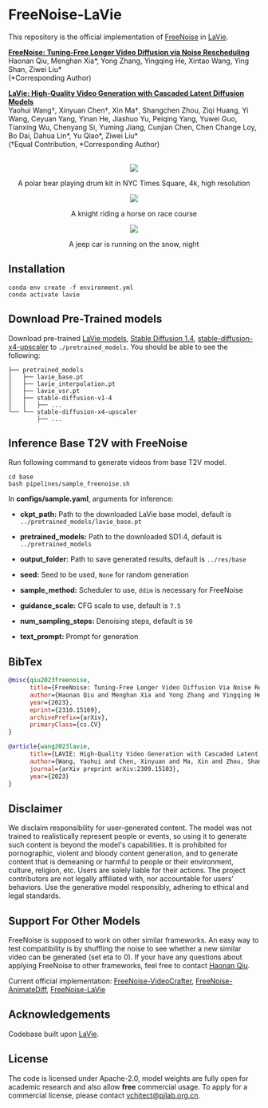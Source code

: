 # FreeNoise-LaVie

This repository is the official implementation of [FreeNoise](https://arxiv.org/abs/2310.15169) in [LaVie](https://arxiv.org/abs/2309.15103).

**[FreeNoise: Tuning-Free Longer Video Diffusion via Noise Rescheduling](https://arxiv.org/abs/2310.15169)**
</br>
Haonan Qiu,
Menghan Xia*,
Yong Zhang,
Yingqing He,
Xintao Wang,
Ying Shan,
Ziwei Liu*   
(*Corresponding Author)

**[LaVie: High-Quality Video Generation with Cascaded Latent Diffusion Models](https://arxiv.org/abs/2309.15103)**
</br>
Yaohui Wang†, 
Xinyuan Chen†, 
Xin Ma†, 
Shangchen Zhou, 
Ziqi Huang, 
Yi Wang, 
Ceyuan Yang, 
Yinan He, 
Jiashuo Yu, 
Peiqing Yang, 
Yuwei Guo, 
Tianxing Wu, 
Chenyang Si, 
Yuming Jiang, 
Cunjian Chen, 
Chen Change Loy, 
Bo Dai, 
Dahua Lin*, 
Yu Qiao*, 
Ziwei Liu*  
(†Equal Contribution, *Corresponding Author)
</br>
</br>

<div align="center">
<img src=assets/A_polar_bear_playing_drum_kit_in_NYC_Times_Square,_4k,_high_resolution.gif>
<p>A polar bear playing drum kit in NYC Times Square, 4k, high resolution</p>

<img src=assets/A_knight_riding_a_horse_on_race_course.gif>
<p>A knight riding a horse on race course</p>

<img src=assets/A_jeep_car_is_running_on_the_snow,_night.gif>
<p>A jeep car is running on the snow, night</p>
</div>

## Installation
```
conda env create -f environment.yml 
conda activate lavie
```

## Download Pre-Trained models
Download pre-trained [LaVie models](https://huggingface.co/YaohuiW/LaVie/tree/main), [Stable Diffusion 1.4](https://huggingface.co/CompVis/stable-diffusion-v1-4/tree/main), [stable-diffusion-x4-upscaler](https://huggingface.co/stabilityai/stable-diffusion-x4-upscaler/tree/main) to `./pretrained_models`. You should be able to see the following:
```
├── pretrained_models
│   ├── lavie_base.pt
│   ├── lavie_interpolation.pt
│   ├── lavie_vsr.pt
│   ├── stable-diffusion-v1-4
│   │   ├── ...
└── └── stable-diffusion-x4-upscaler
        ├── ...
```


## Inference Base T2V with FreeNoise
Run following command to generate videos from base T2V model. 
```
cd base
bash pipelines/sample_freenoise.sh
```
In **configs/sample.yaml**, arguments for inference:

- **ckpt_path:** Path to the downloaded LaVie base model, default is `../pretrained_models/lavie_base.pt`

- **pretrained_models:** Path to the downloaded SD1.4, default is `../pretrained_models`

- **output_folder:** Path to save generated results, default is `../res/base`

- **seed:** Seed to be used, `None` for random generation

- **sample_method:** Scheduler to use, `ddim` is necessary for FreeNoise

- **guidance_scale:** CFG scale to use, default is `7.5`

- **num_sampling_steps:** Denoising steps, default is `50`

- **text_prompt:** Prompt for generation


## BibTex
```bibtex
@misc{qiu2023freenoise,
      title={FreeNoise: Tuning-Free Longer Video Diffusion Via Noise Rescheduling}, 
      author={Haonan Qiu and Menghan Xia and Yong Zhang and Yingqing He and Xintao Wang and Ying Shan and Ziwei Liu},
      year={2023},
      eprint={2310.15169},
      archivePrefix={arXiv},
      primaryClass={cs.CV}
}
```

```bibtex
@article{wang2023lavie,
      title={LAVIE: High-Quality Video Generation with Cascaded Latent Diffusion Models},
      author={Wang, Yaohui and Chen, Xinyuan and Ma, Xin and Zhou, Shangchen and Huang, Ziqi and Wang, Yi and Yang, Ceyuan and He, Yinan and Yu, Jiashuo and Yang, Peiqing and others},
      journal={arXiv preprint arXiv:2309.15103},
      year={2023}
}
```


## Disclaimer
We disclaim responsibility for user-generated content. The model was not trained to realistically represent people or events, so using it to generate such content is beyond the model's capabilities. It is prohibited for pornographic, violent and bloody content generation, and to generate content that is demeaning or harmful to people or their environment, culture, religion, etc. Users are solely liable for their actions. The project contributors are not legally affiliated with, nor accountable for users' behaviors. Use the generative model responsibly, adhering to ethical and legal standards.


## Support For Other Models
FreeNoise is supposed to work on other similar frameworks. An easy way to test compatibility is by shuffling the noise to see whether a new similar video can be generated (set eta to 0). If your have any questions about applying FreeNoise to other frameworks, feel free to contact [Haonan Qiu](http://haonanqiu.com/).

Current official implementation: [FreeNoise-VideoCrafter](https://github.com/AILab-CVC/FreeNoise), [FreeNoise-AnimateDiff](https://github.com/arthur-qiu/FreeNoise-AnimateDiff), [FreeNoise-LaVie](https://github.com/arthur-qiu/FreeNoise-LaVie) 


## Acknowledgements
Codebase built upon [LaVie](https://github.com/Vchitect/LaVie).


## License
The code is licensed under Apache-2.0, model weights are fully open for academic research and also allow **free** commercial usage. To apply for a commercial license, please contact vchitect@pjlab.org.cn.
